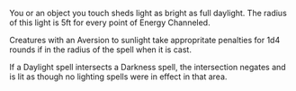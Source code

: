 You or an object you touch sheds light as bright as full daylight. The radius of this light is 5ft for every point of Energy Channeled.

Creatures with an Aversion to sunlight take appropritate penalties for 1d4 rounds if in the radius of the spell when it is cast.

If a Daylight spell intersects a Darkness spell, the intersection negates and is lit as though no lighting spells were in effect in that area.